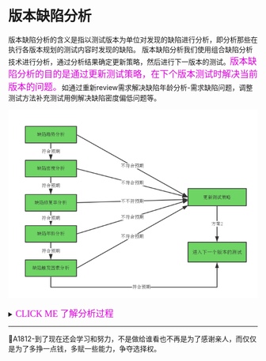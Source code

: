 # 版本缺陷分析

版本缺陷分析的含义是指以测试版本为单位对发现的缺陷进行分析，即分析那些在执行各版本规划的测试内容时发现的缺陷。
版本缺陷分析我们使用组合缺陷分析技术进行分析，通过分析结果确定更新策略，然后进行下一版本的测试。<font color="#dd00dd" size="4" face="楷体">版本缺陷分析的目的是通过更新测试策略，在下个版本测试时解决当前版本的问题。</font>如通过重新review需求解决缺陷年龄分析-需求缺陷问题，调整测试方法补充测试用例解决缺陷密度偏低问题等。

![](../resFiles/r3/版本组合缺陷分析.png)

<details>
<summary><font color="#dd00dd" size="4" face="楷体"> CLICK ME 了解分析过程</font></summary>

### 1.版本缺陷密度分析
通过[缺陷分析技术之缺陷密度分析](books/缺陷密度分析.md)，我们知道了缺陷密度是对系统中可能包含多少缺陷的预估，这可以帮助我们评估当前系统已经发现的缺陷数是否足够多。为了达到最终对系统缺陷情况进行评估的效果，通常在每个版本结束的时候对每个功能特性发现的缺陷密度进行统计和分析。</br>
然后，我们可以根据功能特性的优先级、测试投入等来分析功能特性的缺陷密度是否合理，如果发现不合理的地方，需要对根因进行分析，判定是否需要更新测试策略，确认应对和改进措施。</br>

随着版本测试执行的进行，我们还需要分析判断实际缺陷密度是否在可以接受的范围内，是否需要更新质量目标，当我们发现实际的缺陷密度和目标出现较大的偏差时，可以按照[缺陷密度分析](books/缺陷密度分析.md)中介绍的方法来进行处理。</br>
注：这里的功能特性可以理解，发布版本里规划的需求。如下表：

<table>
	<tr>
		<th>版本</th>
		<th>功能</th>
		<th>代码</th>
		<th>缺陷</th>
		<th>实际密度</th>
		<th>预估密度</th>
		<th>处理措施</th>
	</tr>
	<tr>
		<td rowspan="3">Build1</td>
		<td>特性A</td>
		<td>10千行</td>
		<td>6个</td>
		<td>0.6</td>
		<td>0.8</td>
		<td>缺陷密度偏低，增加测试投入</td>
	</tr>
	<tr>
		<td>特性B</td>
		<td>10千行</td>
		<td>7个</td>
		<td>0.7</td>
		<td>0.8</td>
		<td>缺陷密度偏低，提高测试能力</td>
	</tr>
	<tr>
		<td>特性C</td>
		<td>10千行</td>
		<td>8个</td>
		<td>0.8</td>
		<td>0.8</td>
		<td>缺陷密度合理，测试策略不变</td>
	</tr>
	<tr>
		<td >...</td>
		<td colspan="6">...</td>
	</tr>
	<tr>
		<td rowspan="3">Build5</td>
		<td>特性A</td>
		<td>10千行</td>
		<td>9个</td>
		<td>0.9</td>
		<td>0.8</td>
		<td>密度偏高，产品质量较差，提高预估值</td>
	</tr>
	<tr>
		<td>特性B</td>
		<td>10千行</td>
		<td>10个</td>
		<td>1.0</td>
		<td>0.8</td>
		<td>提高预估值，增加测试投入</td>
	</tr>
	<tr>
		<td>特性C</td>
		<td>10千行</td>
		<td>11个</td>
		<td>1.1</td>
		<td>0.8</td>
		<td>提高预估值，加强评审</td>
	</tr>
</table>



###  2.版本缺陷年龄分析

我们可以通过[缺陷年龄分析](books/缺陷分析技术-缺陷年龄分析.md)中介绍的年龄分析步骤，来进行版本缺陷年龄分析。</br>
口 第一步：确定缺陷年龄。</br>
口 第二步：按照缺陷年龄分类，统计缺陷数量，绘制缺陷年龄分布图。</br>
口 第三步：按照分布图，对缺陷的年龄进行分析。</br>

<table>
	<tr>
		<th>版本</th>
		<th>年龄</th>
		<th>数量</th>
		<th>...</th>
		<th>版本</th>
		<th>年龄</th>
		<th>数量</th>
		<th>处理措施</th>
	</tr>
	<tr>
		<td rowspan="6">Build1</td>
		<td>历史遗留</td>
		<td>10</td>
		<td rowspan="6">...</td>
		<td rowspan="6">Build5</td>
		<td>历史遗留</td>
		<td>20</td>
		<td>老功能分析，探索式测试</td>
	</tr>
	<tr>
		<td>需求阶段</td>
		<td>10</td>
		<td>需求阶段</td>
		<td>20</td>
		<td>需求review，需求澄清</td>
	</tr>
	<tr>
		<td>设计阶段</td>
		<td>10</td>
		<td>设计阶段</td>
		<td>20</td>
		<td>设计review，设计评审</td>
	</tr>
	<tr>
		<td>编码阶段</td>
		<td>10</td>
		<td>编码阶段</td>
		<td>20</td>
		<td>编码review，代码评审</td>
	</tr>
	<tr>
		<td>需求变更</td>
		<td>10</td>
		<td>需求变更</td>
		<td>20</td>
		<td>控制变更范围，澄清变更内容</td>
	</tr>
	<tr>
		<td>缺陷修复</td>
		<td>10</td>
		<td>缺陷修复</td>
		<td>20</td>
		<td>分析缺陷原因，回归影响范围</td>
	</tr>
</table>

在进行版本缺陷年龄分析时，我们的期望是：</br>
口 缺陷都能在引入阶段就能及时发现该类缺陷，且缺陷不会遗漏到下个阶段。</br>
口 在特定的测试分层/阶段发现该层的缺陷，如集成和系统测试阶段发现的缺陷主要是编码和设计阶段的缺陷和对接的问题。</br>
口 没有继承或历史遗留引入的缺陷。</br>
口 没有需求变更引入的缺陷。</br>
口 没有修改缺陷引入新缺陷。</br>

总之，当我们分析结果不符合预期时，都可以参考[缺陷年龄分析](books/缺陷分析技术-缺陷年龄分析.md)中介绍的方法进行处理。

###  3.版本缺陷触发因素法分析

我们可以通过[缺陷触发因素分析](books/缺陷分析技术-缺陷触发因素分析.md)中介绍的缺陷触发因素分析步骤和处理方法，来进行版本缺陷触发因素分析。</br>
口 第一步：确定缺陷的测试方法和测试类型。</br>
口 第二步：按照测试方法分类，统计缺陷梳理，绘制缺陷触发因素分布图。</br>
口 第三步：按照分布图，对缺陷的触发因素进行分析。</br>

###  4.版本缺陷修复率分析

每日缺陷跟踪中我们对缺陷需要在那个版本中解决进行了分析，那么版本缺陷修复率分析就是在检查版本缺陷修复率是否达标。我们可以通过[缺陷修复率分析](books/缺陷分析技术-缺陷修复率分析.md)中介绍的方法细化出版本缺陷修复率指标，修复率不达标需要继续本版本测试。

###  5.版本缺陷趋势分析

针对每日缺陷跟踪中分析过的内容，在进行版本缺陷分析的时候，我们只进行简单的总结回顾即可。

</details>


* * *
:bell:A1812-到了现在还会学习和努力，不是做给谁看也不再是为了感谢亲人，而仅仅是为了多挣一点钱，多赋一些能力，争夺选择权。

